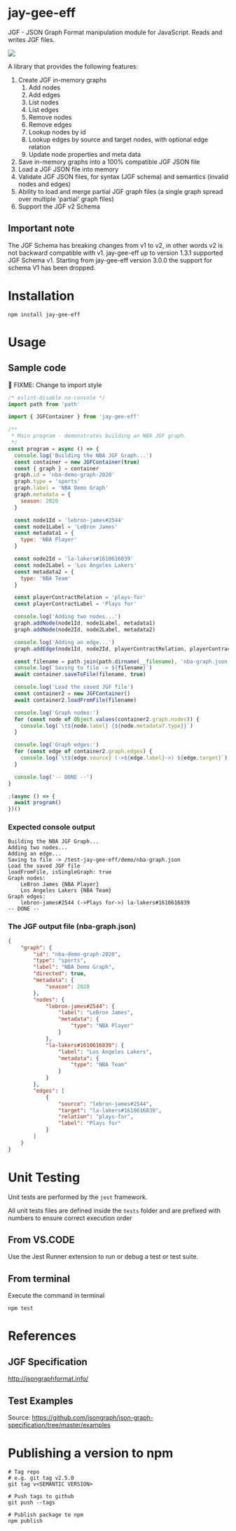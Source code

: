 # jay-gee-eff

JGF - JSON Graph Format manipulation module for JavaScript. Reads and writes JGF files.

![](https://github.com/bigman73/jay-gee-eff/workflows/nodejs-ci/badge.svg)

A library that provides the following features:

1. Create JGF in-memory graphs
   1. Add nodes
   2. Add edges
   3. List nodes
   4. List edges
   5. Remove nodes
   6. Remove edges
   7. Lookup nodes by id
   8. Lookup edges by source and target nodes, with optional edge relation
   9. Update node properties and meta data
2. Save in-memory graphs into a 100% compatible JGF JSON file
3. Load a JGF JSON file into memory
4. Validate JGF JSON files, for syntax (JGF schema) and semantics (invalid nodes and edges)
5. Ability to load and merge partial JGF graph files (a single graph spread over multiple 'partial' graph files)
6. Support the JGF v2 Schema

## Important note

The JGF Schema has breaking changes from v1 to v2, in other words v2 is not backward compatible with v1. jay-gee-eff up to version 1.3.1 supported JGF Schema v1. Starting from jay-gee-eff version 3.0.0 the support for schema V1 has been dropped.

# Installation

```
npm install jay-gee-eff
```

# Usage

## Sample code

🚨 FIXME: Change to import style

```javascript
/* eslint-disable no-console */
import path from 'path'

import { JGFContainer } from 'jay-gee-eff'

/**
 * Main program - demonstrates building an NBA JGF graph.
 */
const program = async () => {
  console.log('Building the NBA JGF Graph...')
  const container = new JGFContainer(true)
  const { graph } = container
  graph.id = 'nba-demo-graph-2020'
  graph.type = 'sports'
  graph.label = 'NBA Demo Graph'
  graph.metadata = {
    season: 2020
  }

  const node1Id = 'lebron-james#2544'
  const node1Label = 'LeBron James'
  const metadata1 = {
    type: 'NBA Player'
  }

  const node2Id = 'la-lakers#1610616839'
  const node2Label = 'Los Angeles Lakers'
  const metadata2 = {
    type: 'NBA Team'
  }

  const playerContractRelation = 'plays-for'
  const playerContractLabel = 'Plays for'

  console.log('Adding two nodes...')
  graph.addNode(node1Id, node1Label, metadata1)
  graph.addNode(node2Id, node2Label, metadata2)

  console.log('Adding an edge...')
  graph.addEdge(node1Id, node2Id, playerContractRelation, playerContractLabel)

  const filename = path.join(path.dirname(__filename), 'nba-graph.json')
  console.log(`Saving to file -> ${filename}`)
  await container.saveToFile(filename, true)

  console.log('Load the saved JGF file')
  const container2 = new JGFContainer()
  await container2.loadFromFile(filename)

  console.log('Graph nodes:')
  for (const node of Object.values(container2.graph.nodes)) {
    console.log(`\t${node.label} {${node.metadata?.type}}`)
  }

  console.log('Graph edges:')
  for (const edge of container2.graph.edges) {
    console.log(`\t${edge.source} (->${edge.label}->) ${edge.target}`)
  }

  console.log('-- DONE --')
}

;(async () => {
  await program()
})()

```

### Expected console output

```
Building the NBA JGF Graph...
Adding two nodes...
Adding an edge...
Saving to file -> /test-jay-gee-eff/demo/nba-graph.json
Load the saved JGF file
loadFromFile, isSingleGraph: true
Graph nodes:
	LeBron James {NBA Player}
	Los Angeles Lakers {NBA Team}
Graph edges:
	lebron-james#2544 (->Plays for->) la-lakers#1610616839
-- DONE --
```

### The JGF output file (nba-graph.json)

```json
{
    "graph": {
        "id": "nba-demo-graph-2020",
        "type": "sports",
        "label": "NBA Demo Graph",
        "directed": true,
        "metadata": {
            "season": 2020
        },
        "nodes": {
            "lebron-james#2544": {
                "label": "LeBron James",
                "metadata": {
                    "type": "NBA Player"
                }
            },
            "la-lakers#1610616839": {
                "label": "Los Angeles Lakers",
                "metadata": {
                    "type": "NBA Team"
                }
            }
        },
        "edges": [
            {
                "source": "lebron-james#2544",
                "target": "la-lakers#1610616839",
                "relation": "plays-for",
                "label": "Plays for"
            }
        ]
    }
}
```

# Unit Testing

Unit tests are performed by the `jest` framework.

All unit tests files are defined inside the `tests` folder and are prefixed with numbers to ensure correct execution order


## From VS.CODE
Use the Jest Runner extension to run or debug a test or test suite.


## From terminal

Execute the command in terminal

```
npm test
```

# References

## JGF Specification

http://jsongraphformat.info/

## Test Examples

Source: https://github.com/jsongraph/json-graph-specification/tree/master/examples


# Publishing a version to npm
```
# Tag repo
# e.g. git tag v2.5.0
git tag v<SEMANTIC VERSION>

# Push tags to github
git push --tags

# Publish package to npm
npm publish
```
